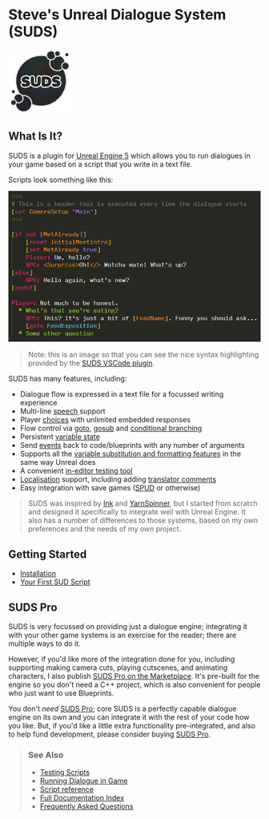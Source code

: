 # Steve's Unreal Dialogue System (SUDS)

![SUDS Logo](Resources/Icon128.png)

## What Is It?

SUDS is a plugin for [Unreal Engine 5](https://unrealengine.com/) which allows you
to run dialogues in your game based on a script that you write in a text 
file.

Scripts look something like this:

![Sample SUDS Script](docs/img/samplescript.png)

> Note: this is an image so that you can see the nice syntax highlighting provided by the
> [SUDS VSCode plugin](https://marketplace.visualstudio.com/items?itemName=sstreeting.suds-code).

SUDS has many features, including:

* Dialogue flow is expressed in a text file for a focussed writing experience
* Multi-line [speech](docs/SpeakerLines.md) support
* Player [choices](docs/ChoiceLines.md) with unlimited embedded responses
* Flow control via [goto](docs/GotoLines.md), [gosub](docs/GosubLines.md) and [conditional branching](docs/ConditionalLines)
* Persistent [variable state](docs/Variables.md)
* Send [events](docs/EventLines.md) back to code/blueprints with any number of arguments
* Supports all the [variable substitution and formatting features](docs/TextMarkup.md) in the same way Unreal does
* A convenient [in-editor testing tool](docs/Testing.md)
* [Localisation](docs/Localisation.md) support, including adding [translator comments](docs/LocalisationTranslatorComments.md)
* Easy integration with save games ([SPUD](https://github.com/sinbad/SPUD) or otherwise)

> SUDS was inspired by [Ink](https://www.inklestudios.com/ink/) and
> [YarnSpinner](https://yarnspinner.dev/), but I started from scratch and 
> designed it specifically to integrate well with Unreal Engine. It also has a 
> number of differences to those systems, based on my own preferences and the 
> needs of my own project.

## Getting Started

* [Installation](docs/Installation.md)
* [Your First SUD Script](docs/MyFirstSUDScript.md)

## SUDS Pro

SUDS is very focussed on providing just a dialogue engine; integrating it with
your other game systems is an exercise for the reader; there are multiple ways
to do it. 

However, if you'd like more of the integration done for you, including supporting
making camera cuts, playing cutscenes, and animating characters, I also publish
[SUDS Pro on the Marketplace](https://unrealengine.com/marketplace/en-US/product/suds-pro-dialogue-system).
It's pre-built for the engine so you don't need a C++ project, which is also
convenient for people who just want to use Blueprints.

You don't *need* [SUDS Pro](https://unrealengine.com/marketplace/en-US/product/suds-pro-dialogue-system); 
core SUDS is a perfectly capable dialogue engine on its own
and you can integrate it with the rest of your code how you like. But, if you'd like a little extra 
functionality pre-integrated, and also to help fund development, please consider
buying [SUDS Pro](https://unrealengine.com/marketplace/en-US/product/suds-pro-dialogue-system).

> ### See Also
> * [Testing Scripts](docs/Testing.md)
> * [Running Dialogue in Game](docs/RunningDialogue.md)
> * [Script reference](docs/ScriptReference.md)
> * [Full Documentation Index](Index.md)
> * [Frequently Asked Questions](docs/FAQ.md)


